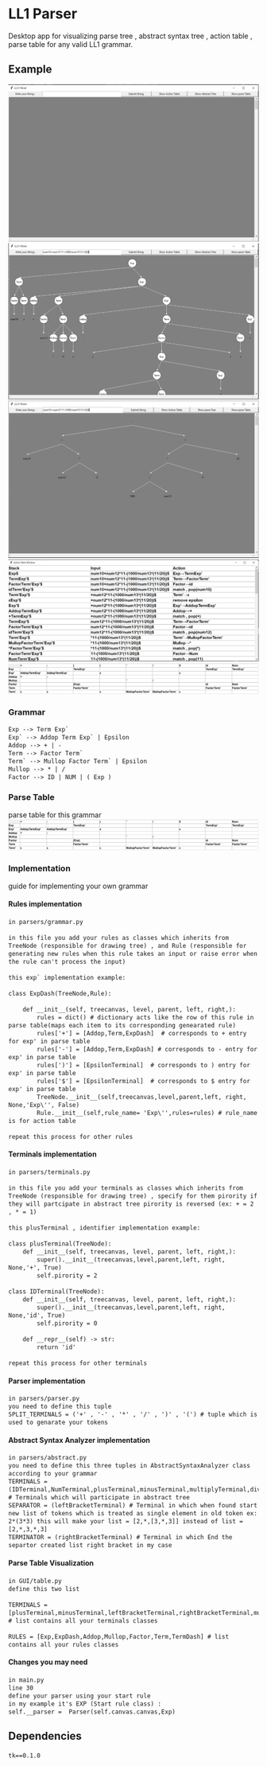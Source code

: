 # LL1 Parser

Desktop app for visualizing parse tree , abstract syntax tree , action table , parse table for any valid LL1 grammar.

## Example
![initial state](https://github.com/Ahmed712441/LL1-parser/blob/master/images/initial.PNG)
![parsing tree](https://github.com/Ahmed712441/LL1-parser/blob/master/images/parsingtree.PNG)
![abstract tree](https://github.com/Ahmed712441/LL1-parser/blob/master/images/abstractTree.PNG)
![action table](https://github.com/Ahmed712441/LL1-parser/blob/master/images/actiontable.PNG)
![parse table](https://github.com/Ahmed712441/LL1-parser/blob/master/images/parse_table.PNG)

### Grammar
```
Exp --> Term Exp`
Exp` --> Addop Term Exp` | Epsilon
Addop --> + | -
Term --> Factor Term`
Term` --> Mullop Factor Term` | Epsilon
Mullop --> * | /
Factor --> ID | NUM | ( Exp )
```
### Parse Table
parse table for this grammar
![parse table](https://github.com/Ahmed712441/LL1-parser/blob/master/images/parse_table.PNG)

### Implementation
guide for implementing your own grammar

#### Rules implementation
```
in parsers/grammar.py

in this file you add your rules as classes which inherits from  TreeNode (responsible for drawing tree) , and Rule (responsible for generating new rules when this rule takes an input or raise error when the rule can't process the input)
 
this exp` implementation example:

class ExpDash(TreeNode,Rule):

    def __init__(self, treecanvas, level, parent, left, right,):
        rules = dict() # dictionary acts like the row of this rule in parse table(maps each item to its corresponding genearated rule)
        rules['+'] = [Addop,Term,ExpDash]  # corresponds to + entry for exp' in parse table 
        rules['-'] = [Addop,Term,ExpDash] # corresponds to - entry for exp' in parse table
        rules[')'] = [EpsilonTerminal]  # corresponds to ) entry for exp' in parse table
        rules['$'] = [EpsilonTerminal]  # corresponds to $ entry for exp' in parse table
        TreeNode.__init__(self,treecanvas,level,parent,left, right, None,'Exp\'', False) 
        Rule.__init__(self,rule_name= 'Exp\'',rules=rules) # rule_name is for action table

repeat this process for other rules
```
#### Terminals implementation
```
in parsers/terminals.py

in this file you add your terminals as classes which inherits from  TreeNode (responsible for drawing tree) , specify for them pirority if they will partcipate in abstract tree pirority is reversed (ex: + = 2 , * = 1)
 
this plusTerminal , identifier implementation example:

class plusTerminal(TreeNode):
    def __init__(self, treecanvas, level, parent, left, right,):
        super().__init__(treecanvas,level,parent,left, right, None,'+', True)
        self.pirority = 2 
    
class IDTerminal(TreeNode):
    def __init__(self, treecanvas, level, parent, left, right,):
        super().__init__(treecanvas,level,parent,left, right, None,'id', True)
        self.pirority = 0
    
    def __repr__(self) -> str:
        return 'id'

repeat this process for other terminals
```
#### Parser implementation
```
in parsers/parser.py
you need to define this tuple
SPLIT_TERMINALS = ('+' , '-' , '*' , '/' , ')' , '(') # tuple which is used to genarate your tokens
```
#### Abstract Syntax Analyzer implementation
```
in parsers/abstract.py
you need to define this three tuples in AbstractSyntaxAnalyzer class according to your grammar
TERMINALS = (IDTerminal,NumTerminal,plusTerminal,minusTerminal,multiplyTerminal,divisionTerminal) # Terminals which will participate in abstract tree
SEPARATOR = (leftBracketTerminal) # Terminal in which when found start new list of tokens which is treated as single element in old token ex: 2*(3*3) this will make your list = [2,*,[3,*,3]] instead of list = [2,*,3,*,3]
TERMINATOR = (rightBracketTerminal) # Terminal in which End the separtor created list right bracket in my case
```
#### Parse Table Visualization
```
in GUI/table.py
define this two list

TERMINALS = [plusTerminal,minusTerminal,leftBracketTerminal,rightBracketTerminal,multiplyTerminal,divisionTerminal,dollarTerminal,IDTerminal,NumTerminal] # list contains all your terminals classes

RULES = [Exp,ExpDash,Addop,Mullop,Factor,Term,TermDash] # list contains all your rules classes
```
#### Changes you may need
```
in main.py
line 30
define your parser using your start rule
in my example it's EXP (Start rule class) :
self.__parser =  Parser(self.canvas.canvas,Exp)
```
## Dependencies
```
tk==0.1.0
```

